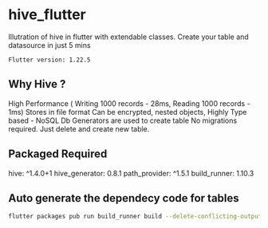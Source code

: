 # hive_flutter

Illutration of hive in flutter with extendable classes.
Create your table and datasource in just 5 mins

`Flutter version: 1.22.5`
## Why Hive ?
High Performance ( Writing 1000 records -​ ​28ms, Reading 1000 records - 1ms)
​Stores in file format
Can be encrypted, nested objects, 
Highly Type based - NoSQL Db
Generators are used to create table
No migrations required. Just delete and create new table.

## Packaged Required 
hive: ^1.4.0+1
hive_generator: 0.8.1
path_provider:  ^1.5.1
build_runner: 1.10.3

## Auto generate the dependecy code for tables

```sh
flutter packages pub run build_runner build --delete-conflicting-outputs
```